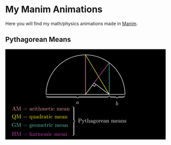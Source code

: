 # My Manim Animations
Here you will find my math/physics animations made in [Manim](https://github.com/3b1b/manim).

## Pythagorean Means
[![Pythagorean Means](https://raw.githubusercontent.com/akanotoe/manimations/master/pythagorean-means/final-frame.png)](https://github.com/akanotoe/manimations/tree/master/pythagorean-means)
